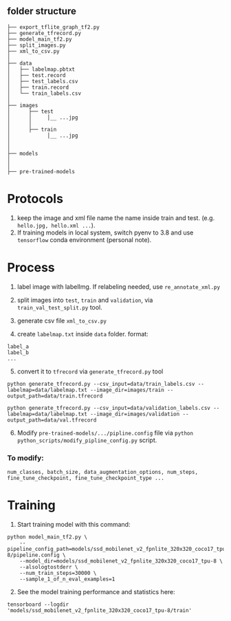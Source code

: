 ## folder structure

```
├── export_tflite_graph_tf2.py
├── generate_tfrecord.py
├── model_main_tf2.py
├── split_images.py
├── xml_to_csv.py
│
├── data
│   ├── labelmap.pbtxt
│   ├── test.record
│   ├── test_labels.csv
│   ├── train.record
│   └── train_labels.csv
│
├── images
│      ├── test
│      │     │__ ...jpg
│      │
│      ├── train
│            │__ ...jpg
│
│
├── models
│
│
├── pre-trained-models
```

# Protocols

1. keep the image and xml file name the name inside train and test. (e.g. `hello.jpg, hello.xml ...`).
2. If training models in local system, switch pyenv to 3.8 and use `tensorflow` conda environment (personal note).

# Process

1. label image with labelImg. If relabeling needed, use `re_annotate_xml.py`

2. split images into `test`, `train` and `validation`, via `train_val_test_split.py` tool.

3. generate csv file `xml_to_csv.py`

4. create `labelmap.txt` inside `data` folder.
format:

```
label_a
label_b
...
```

5. convert it to `tfrecord` via `generate_tfrecord.py` tool

```
python generate_tfrecord.py --csv_input=data/train_labels.csv --labelmap=data/labelmap.txt --image_dir=images/train --output_path=data/train.tfrecord

python generate_tfrecord.py --csv_input=data/validation_labels.csv --labelmap=data/labelmap.txt --image_dir=images/validation --output_path=data/val.tfrecord
```

6. Modify `pre-trained-models/.../pipline.config` file via `python python_scripts/modify_pipline_config.py` script.

### To modify:

```
num_classes, batch_size, data_augmentation_options, num_steps,
fine_tune_checkpoint, fine_tune_checkpoint_type ...
```


# Training

1. Start training model with this command:
```
python model_main_tf2.py \
    --pipeline_config_path=models/ssd_mobilenet_v2_fpnlite_320x320_coco17_tpu-8/pipeline.config \
    --model_dir=models/ssd_mobilenet_v2_fpnlite_320x320_coco17_tpu-8 \
    --alsologtostderr \
    --num_train_steps=30000 \
    --sample_1_of_n_eval_examples=1
```

2. See the model training performance and statistics here:

```
tensorboard --logdir 'models/ssd_mobilenet_v2_fpnlite_320x320_coco17_tpu-8/train'
```
